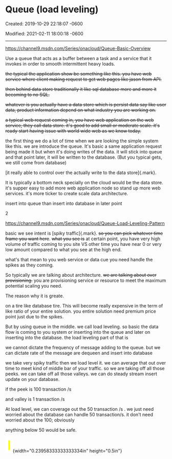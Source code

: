 # Queue (load leveling) 

Created: 2019-10-29 22:18:07 -0600

Modified: 2021-02-11 18:00:18 -0600

---

<https://channel9.msdn.com/Series/onacloud/Queue-Basic-Overview>



Use a queue that acts as a buffer between a task and a service that it invokes in order to smooth intermittent heavy loads.





~~the typical the application show be something like this. you have web service where client making request to get web pages like jason from API.~~



~~then behind data store traditionally it like sql database more and more it becoming to no SQL.~~



~~whatever is you actually have a data store which is persist data say like user data, product information depend on what industry you are working on.~~



~~a typical web request coming in, you have web application on the web service, they call data store. it's good to add small or moderate scale. it's ready start having issue with world wide web as we know today.~~



the first thing we do a lot of time when we are looking the simple system like this. we are introduce the queue. It's basic a same application request being made it but when it's doing writes of the data. it will stick into queue and that point later, it will be written to the database. (But you typical gets, we still come from database)



[it really able to control over the actually write to the data store]{.mark}.

It is typically a bottom neck specially on the cloud would be the data store. it's supper easy to add more web application node so stand up more web services. it's more ticker to create scale data architecture.



insert into queue than insert into database in later point



2

<https://channel9.msdn.com/Series/onacloud/Queue-Load-Leveling-Pattern>



basic we see intent is [spiky traffic]{.mark}. ~~so you can pick whatever time frame you want here~~. ~~what you see is~~ at certain point, you have very high volume of traffic coming to you site VS other time you have near 0 or very low amount compared to what you see at the high end.



what's that mean to you web service or data cue you need handle the spikes as they coming.

So typically we are talking about architecture. ~~we are talking about over provisioning.~~ you are provisioning service or resource to meet the maximum potential scaling you need.

The reason why it is greate.



on a tire like database tire. This will become really expensive in the term of like ratio of your entire solution. you entire solution need premium price point just due to the spikes.



But by using queue in the middle. we call load leveling. so basic the data flow is coming to you system or inserting into the queue and later on inserting into the database. the load leveling part of that is

we cannot dictate the frequency of message adding to the queue. but we can dictate rate of the message are dequeen and insert into database



we take very spiky traffic then we load level it. we can average that out over time to meet kind of middle bar of your traffic. so we are taking off all those peeks. we can take off all those valleys. we can do steady stream insert update on your database.

if the peek is 100 transaction /s

and valley is 1 transaction /s



At load level, we can coverage out the 50 transaction /s . we just need worried about the database can handle 50 transaction/s. it don't need worried about the 100; obviously

anything below 50 would be safe.



















![](../media/Queue-Queue-(load-leveling)-image1.png){width="0.23958333333333334in" height="0.5in"}

